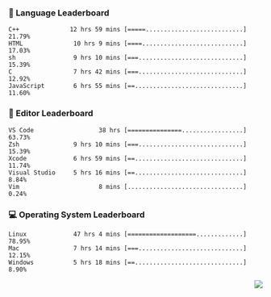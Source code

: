 <!--
<p align="center">
  <img height="50" src="https://cdn.simpleicons.org/c/81c8be" title="clang" alt="clang">
  <img height="50" src="https://cdn.simpleicons.org/c++/81c8be" title="cpp" alt="cpp">
  <img height="50" src="https://cdn.simpleicons.org/arm/81c8be" title="arm" alt="arm">
  <img height="50" src="https://cdn.simpleicons.org/stmicroelectronics/81c8be" title="stmicroelectronics" alt="stmicroelectronics">
  <img height="50" src="https://cdn.simpleicons.org/raspberrypi/81c8be" title="raspberrypi" alt="raspberrypi">
  <img height="50" src="https://cdn.simpleicons.org/cmake/81c8be" title="cmake" alt="cmake">
  <img height="50" src="https://cdn.simpleicons.org/gnubash/81c8be" title="gnubash" alt="gnubash">
</p>
-->

<!--START_SECTION:wakatime_gen-->
### :hammer: Language Leaderboard
```
C++              12 hrs 59 mins [=====...........................]    21.79%
HTML              10 hrs 9 mins [====............................]    17.03%
sh                9 hrs 10 mins [===.............................]    15.39%
C                 7 hrs 42 mins [===.............................]    12.92%
JavaScript        6 hrs 55 mins [==..............................]    11.60%
```
### :floppy_disk: Editor Leaderboard
```
VS Code                  38 hrs [===============.................]    63.73%
Zsh               9 hrs 10 mins [===.............................]    15.39%
Xcode             6 hrs 59 mins [==..............................]    11.74%
Visual Studio     5 hrs 16 mins [==..............................]     8.84%
Vim                      8 mins [................................]     0.24%
```
### :computer: Operating System Leaderboard
```
Linux             47 hrs 4 mins [===================.............]    78.95%
Mac               7 hrs 14 mins [===.............................]    12.15%
Windows           5 hrs 18 mins [==..............................]     8.90%
```

<!--END_SECTION:wakatime_gen-->

<div align="right">

[![](https://komarev.com/ghpvc/?username=luswdev&color=283044&style=for-the-badge&label=visiters)](https://github.com/luswdev)

</div>

